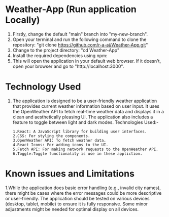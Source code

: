 # Weather-App (Run application Locally)
1. Firstly, change the default "main" branch into "my-new-branch".
2. Open your terminal and run the following command to clone the repository: "git clone https://github.com/r-a-aj/Weather-App.git"
3. Change to the project directory: "cd Weather-App"
4. Install the required dependencies using npm:
5. This will open the application in your default web browser. If it doesn't, open your browser and go to "http://localhost:3000".
   
# Technology Used 
1. The application is designed to be a user-friendly weather application that provides current weather information based on user input.
   It uses the OpenWeather API to fetch real-time weather data and displays it in a clean and aesthetically pleasing UI.
   The application also includes a feature to toggle between light and dark modes.
   Technologies Used:-
   
       1.React: A JavaScript library for building user interfaces.
       2.CSS: For styling the components.
       3.OpenWeather API: To fetch weather data.
       4.React Icons: For adding icons to the UI.
       5.Fetch API: For making network requests to the OpenWeather API.
       6.Toggle:Toggle functionality is use in these appliction.
   
 # Known issues and Limitations
 1.While the application does basic error handling (e.g., invalid city names), 
   there might be cases where the error messages could be more descriptive or user-friendly. 
   The application should be tested on various devices (desktop, tablet, mobile) to ensure it is fully responsive. 
   Some minor adjustments might be needed for optimal display on all devices.
 
